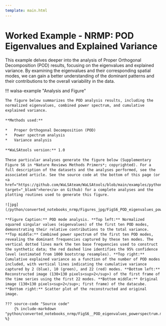 ```yaml
---
template: main.html
---
```


# Worked Example - NRMP: POD Eigenvalues and Explained Variance

This example delves deeper into the analysis of Proper Orthogonal Decomposition (POD) results, focusing on the eigenvalues and explained variance. By examining the eigenvalues and their corresponding spatial modes, we can gain a better understanding of the dominant patterns and their contributions to the overall variability in the data.

!!! walsa-example "Analysis and Figure"

    The figure below summarizes the POD analysis results, including the normalized eigenvalues, combined power spectrum, and cumulative explained variance.

    **Methods used:**

    *   Proper Orthogonal Decomposition (POD)
    *   Power spectrum analysis
    *   Variance analysis

    **WaLSAtools version:** 1.0

    These particular analyses generate the figure below (Supplementary Figure S6 in *Nature Reviews Methods Primers*; copyrighted). For a full description of the datasets and the analyses performed, see the associated article. See the source code at the bottom of this page (or <a href="https://github.com/WaLSAteam/WaLSAtools/blob/main/examples/python/Worked_examples__NRMP/FigS6__POD_eigenvalues_powerspectrum.ipynb" target="_blank">here</a> on Github) for a complete analyses and the plotting routines used to generate this figure.

    ![jpg](/python/converted_notebooks_nrmp/Figures_jpg/FigS6_POD_eigenvalues_powerspectrum.jpg)

    **Figure Caption:** POD mode analysis. **Top left:** Normalized squared singular values (eigenvalues) of the first ten POD modes, demonstrating their relative contributions to the total variance. **Top middle:** Combined power spectrum of the first ten POD modes, revealing the dominant frequencies captured by these ten modes. The vertical dotted lines mark the ten base frequencies used to construct the synthetic data; the red dashed line identifies the 95% confidence level (estimated from 1000 bootstrap resamples). **Top right:** Cumulative explained variance as a function of the number of POD modes included, with vertical lines indicating the cumulative variance captured by 2 (blue), 10 (green), and 22 (red) modes. **Bottom left:** Reconstructed image (130×130 pixels<sup>2</sup>) of the first frame of the time series using the first 22 modes. **Bottom middle:** Original image (130×130 pixels<sup>2</sup>; first frame) of the datacube. **Bottom right:** Scatter plot of the reconstructed and original image.

    ??? source-code "Source code"
        {% include-markdown "python/converted_notebooks_nrmp/FigS6__POD_eigenvalues_powerspectrum.md" %}

<br>